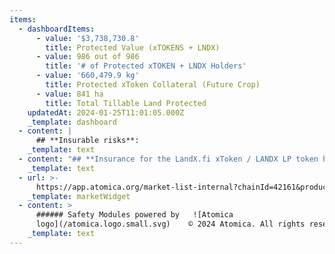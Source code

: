 ```yaml
---
items:
  - dashboardItems:
      - value: '$3,738,730.8'
        title: Protected Value (xTOKENS + LNDX)
      - value: 986 out of 986
        title: '# of Protected xTOKEN + LNDX Holders'
      - value: '660,479.9 kg'
        title: Protected xToken Collateral (Future Crop)
      - value: 841 ha
        title: Total Tillable Land Protected
    updatedAt: 2024-01-25T11:01:05.000Z
    _template: dashboard
  - content: |
      ## **Insurable risks**:
    _template: text
  - content: "## **Insurance for the LandX.fi xToken / LANDX LP token holders:**\n\nAs\_an xToken / LNDX / veLNDX (staked LNDX) token holders, you can purchase insurance that will protect you and your assets from unlikely, but still probable, loss of funds if you are staking tokens into LandX Smart Contracts, Uniswap or other DeFi protocols where LNDX or xTokens are used as collateral and that are on the official list of LandX Finance partners.\n\n## **Insurance for the LandX.fi farmers:**\n\nAs a Farmer, you can purchase additional insurance to protect your future crop and revenue - if your farm experiences loss of crop caused by weather events and climate change (such as temperature being too hot, too cold, too much or too little rain), you will receive compensation equal to the $ value of the crop lost.\n"
    _template: text
  - url: >-
      https://app.atomica.org/market-list-internal?chainId=42161&product=&marketIdList=0xdffa95c17fcae00e7ce8f0bd7b9fc1792e3b3820-67,0xdffa95c17fcae00e7ce8f0bd7b9fc1792e3b3820-66,0xdffa95c17fcae00e7ce8f0bd7b9fc1792e3b3820-65,0xdffa95c17fcae00e7ce8f0bd7b9fc1792e3b3820-64,0xdffa95c17fcae00e7ce8f0bd7b9fc1792e3b3820-63,0xdffa95c17fcae00e7ce8f0bd7b9fc1792e3b3820-62,0xdffa95c17fcae00e7ce8f0bd7b9fc1792e3b3820-55,0xdffa95c17fcae00e7ce8f0bd7b9fc1792e3b3820-54,0xdffa95c17fcae00e7ce8f0bd7b9fc1792e3b3820-53,0xdffa95c17fcae00e7ce8f0bd7b9fc1792e3b3820-48&coverInputTitle=&featureOverrides=%7B%22marketList.columnConfigs.columnList%22%3A%5B%22favorite%22%2C%22title%22%2C%22apr%22%2C%22buy-cover-up-to%22%2C%22premium-payout%22%2C%22cover-mining%22%2C%22controls%22%5D%7D
    _template: marketWidget
  - content: >
      ###### Safety Modules powered by   ![Atomica
      logo](/atomica.logo.small.svg)    © 2024 Atomica. All rights reserved.
    _template: text
---
```


